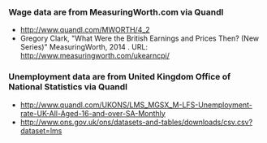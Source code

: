 ### Wage data are from MeasuringWorth.com via Quandl
- http://www.quandl.com/MWORTH/4_2
- Gregory Clark, "What Were the British Earnings and Prices Then? (New Series)" MeasuringWorth, 2014 .
URL: http://www.measuringworth.com/ukearncpi/

### Unemployment data are from United Kingdom Office of National Statistics via Quandl
- http://www.quandl.com/UKONS/LMS_MGSX_M-LFS-Unemployment-rate-UK-All-Aged-16-and-over-SA-Monthly
- http://www.ons.gov.uk/ons/datasets-and-tables/downloads/csv.csv?dataset=lms